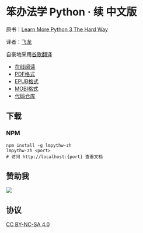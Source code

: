 # 笨办法学 Python · 续 中文版

原书：[Learn More Python 3 The Hard Way](https://learncodethehardway.org/more-python-book/)

译者：[飞龙](https://github.com/wizardforcel)

自豪地采用[谷歌翻译](https://translate.google.cn/)

+ [在线阅读](https://lmpythw.apachecn.org)
+ [PDF格式](https://www.gitbook.com/download/pdf/book/wizardforcel/lmpythw)
+ [EPUB格式](https://www.gitbook.com/download/epub/book/wizardforcel/lmpythw)
+ [MOBI格式](https://www.gitbook.com/download/mobi/book/wizardforcel/lmpythw)
+ [代码仓库](http://git.oschina.net/wizardforcel/lmpythw-zh)

## 下载

### NPM

```
npm install -g lmpythw-zh
lmpythw-zh <port>
# 访问 http://localhost:{port} 查看文档
```

## 赞助我

![](img/qr_alipay.png)

## 协议

[CC BY-NC-SA 4.0](http://creativecommons.org/licenses/by-nc-sa/4.0/)
